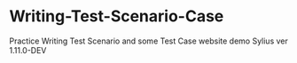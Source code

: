 # Writing-Test-Scenario-Case
Practice Writing Test Scenario and some Test Case website demo Sylius ver 1.11.0-DEV

